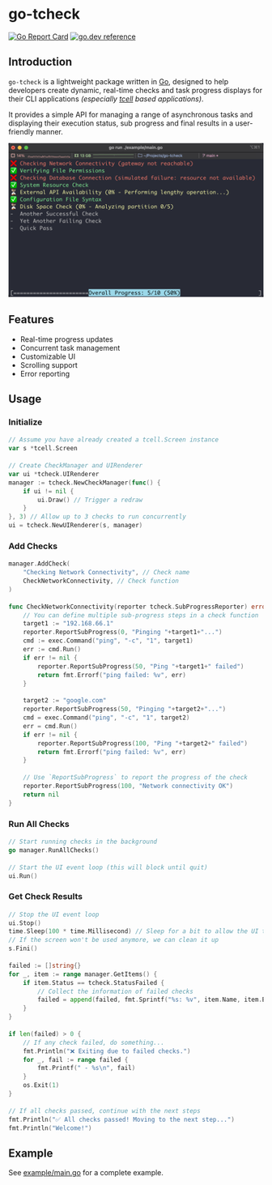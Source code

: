 # go-tcheck

[![Go Report Card](https://goreportcard.com/badge/github.com/Golevka2001/go-tcheck)](https://goreportcard.com/report/github.com/Golevka2001/go-tcheck)
[![go.dev reference](https://godoc.org/github.com/Golevka2001/go-tcheck?status.svg)](https://pkg.go.dev/github.com/Golevka2001/go-tcheck)

## Introduction

`go-tcheck` is a lightweight package written in [Go](https://go.dev/), designed to help developers create dynamic, real-time checks and task progress displays for their CLI applications *(especially [tcell](https://github.com/gdamore/tcell) based applications)*.

It provides a simple API for managing a range of asynchronous tasks and displaying their execution status, sub progress and final results in a user-friendly manner.

![preview](./README.assets/preview.png)

## Features

- Real-time progress updates
- Concurrent task management
- Customizable UI
- Scrolling support
- Error reporting

## Usage

### Initialize

```go
// Assume you have already created a tcell.Screen instance
var s *tcell.Screen

// Create CheckManager and UIRenderer
var ui *tcheck.UIRenderer
manager := tcheck.NewCheckManager(func() {
    if ui != nil {
        ui.Draw() // Trigger a redraw
    }
}, 3) // Allow up to 3 checks to run concurrently
ui = tcheck.NewUIRenderer(s, manager)
```

### Add Checks

```go
manager.AddCheck(
    "Checking Network Connectivity", // Check name
    CheckNetworkConnectivity, // Check function
)

func CheckNetworkConnectivity(reporter tcheck.SubProgressReporter) error {
    // You can define multiple sub-progress steps in a check function
    target1 := "192.168.66.1"
    reporter.ReportSubProgress(0, "Pinging "+target1+"...")
    cmd := exec.Command("ping", "-c", "1", target1)
    err := cmd.Run()
    if err != nil {
        reporter.ReportSubProgress(50, "Ping "+target1+" failed")
        return fmt.Errorf("ping failed: %v", err)
    }

    target2 := "google.com"
    reporter.ReportSubProgress(50, "Pinging "+target2+"...")
    cmd = exec.Command("ping", "-c", "1", target2)
    err = cmd.Run()
    if err != nil {
        reporter.ReportSubProgress(100, "Ping "+target2+" failed")
        return fmt.Errorf("ping failed: %v", err)
    }

    // Use `ReportSubProgress` to report the progress of the check
    reporter.ReportSubProgress(100, "Network connectivity OK")
    return nil
}
```

### Run All Checks

```go
// Start running checks in the background
go manager.RunAllChecks()

// Start the UI event loop (this will block until quit)
ui.Run()
```

### Get Check Results

```go
// Stop the UI event loop
ui.Stop()
time.Sleep(100 * time.Millisecond) // Sleep for a bit to allow the UI to finish drawing
// If the screen won't be used anymore, we can clean it up
s.Fini()

failed := []string{}
for _, item := range manager.GetItems() {
    if item.Status == tcheck.StatusFailed {
        // Collect the information of failed checks
        failed = append(failed, fmt.Sprintf("%s: %v", item.Name, item.Error))
    }
}

if len(failed) > 0 {
    // If any check failed, do something...
    fmt.Println("❌ Exiting due to failed checks.")
    for _, fail := range failed {
        fmt.Printf(" - %s\n", fail)
    }
    os.Exit(1)
}

// If all checks passed, continue with the next steps
fmt.Println("✅ All checks passed! Moving to the next step...")
fmt.Println("Welcome!")
```

## Example

See [example/main.go](./example/main.go) for a complete example.
